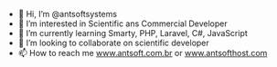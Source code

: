- 👋 Hi, I’m @antsoftsystems
- 👀 I’m interested in Scientific ans Commercial Developer
- 🌱 I’m currently learning Smarty, PHP, Laravel, C#, JavaScript
- 💞️ I’m looking to collaborate on scientific developer
- 📫 How to reach me www.antsoft.com.br or www.antsofthost.com

<!---
antsoftsystems/antsoftsystems is a ✨ special ✨ repository because its `README.md` (this file) appears on your GitHub profile.
You can click the Preview link to take a look at your changes.
--->
